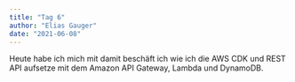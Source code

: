 ```yaml
---
title: "Tag 6"
author: "Elias Gauger"
date: "2021-06-08"
---
```


Heute habe ich mich mit damit beschäft ich wie ich die AWS CDK und REST API aufsetze mit dem Amazon API Gateway, Lambda und DynamoDB.